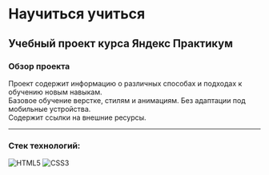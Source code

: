 # Научиться учиться
## Учебный проект курса Яндекс Практикум

### Обзор проекта
Проект содержит информацию о различных способах и подходах к обучению новым навыкам.</br>
Базовое обучение верстке, стилям и анимациям. Без адаптации под мобильные устройства.</br>
Содержит ссылки на внешние ресурсы.

---

### Стек технологий:
![HTML5](https://img.shields.io/badge/html5-%23E34F26.svg?style=for-the-badge&logo=html5&logoColor=white)
![CSS3](https://img.shields.io/badge/css3-%231572B6.svg?style=for-the-badge&logo=css3&logoColor=white)
